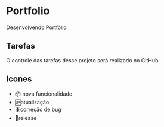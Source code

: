 # Portfolio

Desenvolvendo Portfólio 

## Tarefas

O controle das tarefas desse projeto será realizado no GitHub

## Icones

- :package: nova funcionalidade
- :up:atualização
- :beetle:correção de bug
- :checkered_flag:release